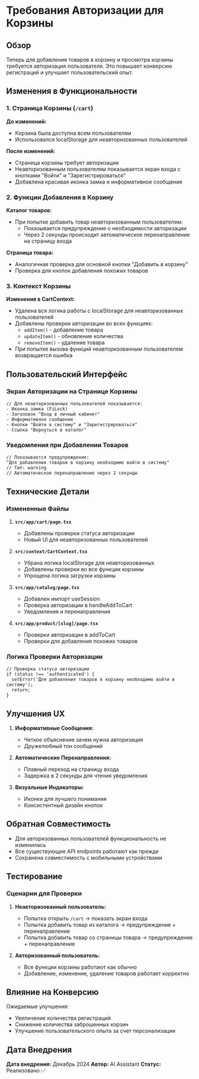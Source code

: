 # Требования Авторизации для Корзины

## Обзор

Теперь для добавления товаров в корзину и просмотра корзины требуется авторизация пользователя. Это повышает конверсию регистраций и улучшает пользовательский опыт.

## Изменения в Функциональности

### 1. Страница Корзины (`/cart`)

**До изменений:**
- Корзина была доступна всем пользователям
- Использовался localStorage для неавторизованных пользователей

**После изменений:**
- Страница корзины требует авторизации
- Неавторизованным пользователям показывается экран входа с кнопками "Войти" и "Зарегистрироваться"
- Добавлена красивая иконка замка и информативное сообщение

### 2. Функции Добавления в Корзину

**Каталог товаров:**
- При попытке добавить товар неавторизованным пользователем:
  - Показывается предупреждение о необходимости авторизации
  - Через 2 секунды происходит автоматическое перенаправление на страницу входа

**Страница товара:**
- Аналогичная проверка для основной кнопки "Добавить в корзину"
- Проверка для кнопок добавления похожих товаров

### 3. Контекст Корзины

**Изменения в CartContext:**
- Удалена вся логика работы с localStorage для неавторизованных пользователей
- Добавлены проверки авторизации во всех функциях:
  - `addItem()` - добавление товара
  - `updateItem()` - обновление количества
  - `removeItem()` - удаление товара
- При попытке вызова функций неавторизованным пользователем возвращается ошибка

## Пользовательский Интерфейс

### Экран Авторизации на Странице Корзины

```tsx
// Для неавторизованных пользователей показывается:
- Иконка замка (FiLock)
- Заголовок "Вход в личный кабинет"
- Информативное сообщение
- Кнопки "Войти в систему" и "Зарегистрироваться"
- Ссылка "Вернуться в каталог"
```

### Уведомления при Добавлении Товаров

```tsx
// Показывается предупреждение:
"Для добавления товаров в корзину необходимо войти в систему"
// Тип: warning
// Автоматическое перенаправление через 2 секунды
```

## Технические Детали

### Измененные Файлы

1. **`src/app/cart/page.tsx`**
   - Добавлены проверки статуса авторизации
   - Новый UI для неавторизованных пользователей

2. **`src/context/CartContext.tsx`**
   - Убрана логика localStorage для неавторизованных
   - Добавлены проверки во все функции корзины
   - Упрощена логика загрузки корзины

3. **`src/app/catalog/page.tsx`**
   - Добавлен импорт useSession
   - Проверка авторизации в handleAddToCart
   - Уведомления и перенаправления

4. **`src/app/product/[slug]/page.tsx`**
   - Проверки авторизации в addToCart
   - Проверки для добавления похожих товаров

### Логика Проверки Авторизации

```tsx
// Проверка статуса авторизации
if (status !== 'authenticated') {
  setError('Для добавления товаров в корзину необходимо войти в систему');
  return;
}
```

## Улучшения UX

1. **Информативные Сообщения:**
   - Четкое объяснение зачем нужна авторизация
   - Дружелюбный тон сообщений

2. **Автоматические Перенаправления:**
   - Плавный переход на страницу входа
   - Задержка в 2 секунды для чтения уведомления

3. **Визуальные Индикаторы:**
   - Иконки для лучшего понимания
   - Консистентный дизайн кнопок

## Обратная Совместимость

- Для авторизованных пользователей функциональность не изменилась
- Все существующие API endpoints работают как прежде
- Сохранена совместимость с мобильными устройствами

## Тестирование

### Сценарии для Проверки

1. **Неавторизованный пользователь:**
   - Попытка открыть `/cart` → показать экран входа
   - Попытка добавить товар из каталога → предупреждение + перенаправление
   - Попытка добавить товар со страницы товара → предупреждение + перенаправление

2. **Авторизованный пользователь:**
   - Все функции корзины работают как обычно
   - Добавление, изменение, удаление товаров работает корректно

## Влияние на Конверсию

Ожидаемые улучшения:
- Увеличение количества регистраций
- Снижение количества заброшенных корзин
- Улучшение пользовательского опыта за счет персонализации

## Дата Внедрения

**Дата внедрения:** Декабрь 2024
**Автор:** AI Assistant
**Статус:** Реализовано ✅ 